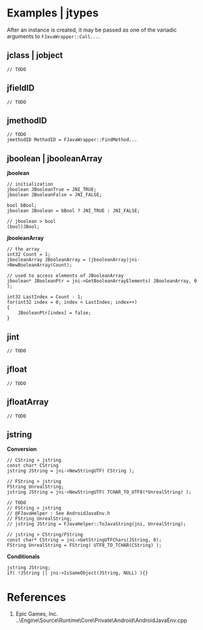 # Examples | jtypes

After an instance is created, it may be passed as one of the variadic arguments to `FJavaWrapper::Call...`.

## jclass | jobject

    // TODO

## jfieldID

    // TODO

## jmethodID

    // TODO
    jmethodID MethodID = FJavaWrapper::FindMethod...

## jboolean | jbooleanArray

**jboolean**

    // initialization
    jboolean JBooleanTrue = JNI_TRUE;
    jboolean JBooleanFalse = JNI_FALSE;

    bool bBool;
    jboolean JBoolean = bBool ? JNI_TRUE : JNI_FALSE;

    // jboolean > bool
    (bool)JBool;

**jbooleanArray**

    // the array
    int32 Count = 1;
    jbooleanArray JBooleanArray = (jbooleanArray)jni->NewBooleanArray(Count);

    // used to access elements of JBooleanArray
    jboolean* JBooleanPtr = jni->GetBooleanArrayElements( JBooleanArray, 0 );

    int32 LastIndex = Count - 1;
    for(int32 index = 0; index < LastIndex; index++)
    {
        JBooleanPtr[index] = false;
    }

## jint

    // TODO

## jfloat

    // TODO

## jfloatArray

    // TODO

## jstring

**Conversion**

    // CString > jstring
    const char* CString
    jstring JString = jni->NewStringUTF( CString );

    // FString > jstring
    FString UnrealString;
    jstring JString = jni->NewStringUTF( TCHAR_TO_UTF8(*UnrealString) );

    // TODO
    // FString > jstring
    // @FJavaHelper : See AndroidJavaEnv.h
    // FString UnrealString;
    // jstring JString = FJavaHelper::ToJavaString(jni, UnrealString);

    // jstring > CString/FString
    const char* CString = jni->GetStringUTFChars(JString, 0);
    FString UnrealString = FString( UTF8_TO_TCHAR(CString) );

**Conditionals**

    jstring JString;
    if( !JString || jni->IsSameObject(JString, NULL) ){}

# References 

1. Epic Games, Inc. ..\Engine\Source\Runtime\Core\Private\Android\AndroidJavaEnv.cpp


